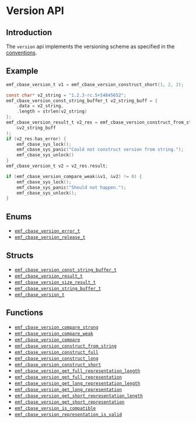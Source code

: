 # Version API

## Introduction

The `version` api implements the versioning scheme as specified in the [conventions](../../conventions.md#versions).

## Example

```c
emf_cbase_version_t v1 = emf_cbase_version_construct_short(1, 2, 3);

const char* v2_string = "1.2.3-rc.5+54845652";
emf_cbase_version_const_string_buffer_t v2_string_buff = {
    .data = v2_string, 
    .length = strlen(v2_string)
};
emf_cbase_version_result_t v2_res = emf_cbase_version_construct_from_string(
    &v2_string_buff
);
if (v2_res.has_error) {
    emf_cbase_sys_lock();
    emf_cbase_sys_panic("Could not construct version from string.");
    emf_cbase_sys_unlock()
}
emf_cbase_version_t v2 = v2_res.result;

if (emf_cbase_version_compare_weak(&v1, &v2) != 0) {
    emf_cbase_sys_lock();
    emf_cbase_sys_panic("Should not happen.");
    emf_cbase_sys_unlock();
}
```

## Enums

- [`emf_cbase_version_error_t`](../reference/enum.emf_cbase_version_error_t.md)
- [`emf_cbase_version_release_t`](../reference/enum.emf_cbase_version_release_t.md)

## Structs

- [`emf_cbase_version_const_string_buffer_t`](../reference/struct.emf_cbase_version_const_string_buffer_t.md)
- [`emf_cbase_version_result_t`](../reference/struct.emf_cbase_version_result_t.md)
- [`emf_cbase_version_size_result_t`](../reference/struct.emf_cbase_version_size_result_t.md)
- [`emf_cbase_version_string_buffer_t`](../reference/struct.emf_cbase_version_string_buffer_t.md)
- [`emf_cbase_version_t`](../reference/struct.emf_cbase_version_t.md)

## Functions

- [`emf_cbase_version_compare_strong`](../reference/fn.emf_cbase_version_compare_strong.md)
- [`emf_cbase_version_compare_weak`](../reference/fn.emf_cbase_version_compare_weak.md)
- [`emf_cbase_version_compare`](../reference/fn.emf_cbase_version_compare.md)
- [`emf_cbase_version_construct_from_string`](../reference/fn.emf_cbase_version_construct_from_string.md)
- [`emf_cbase_version_construct_full`](../reference/fn.emf_cbase_version_construct_full.md)
- [`emf_cbase_version_construct_long`](../reference/fn.emf_cbase_version_construct_long.md)
- [`emf_cbase_version_construct_short`](../reference/fn.emf_cbase_version_construct_short.md)
- [`emf_cbase_version_get_full_representation_length`](../reference/fn.emf_cbase_version_get_full_representation_length.md)
- [`emf_cbase_version_get_full_representation`](../reference/fn.emf_cbase_version_get_full_representation.md)
- [`emf_cbase_version_get_long_representation_length`](../reference/fn.emf_cbase_version_get_long_representation_length.md)
- [`emf_cbase_version_get_long_representation`](../reference/fn.emf_cbase_version_get_long_representation.md)
- [`emf_cbase_version_get_short_representation_length`](../reference/fn.emf_cbase_version_get_short_representation_length.md)
- [`emf_cbase_version_get_short_representation`](../reference/fn.emf_cbase_version_get_short_representation.md)
- [`emf_cbase_version_is_compatible`](../reference/fn.emf_cbase_version_is_compatible.md)
- [`emf_cbase_version_representation_is_valid`](../reference/fn.emf_cbase_version_representation_is_valid.md)
